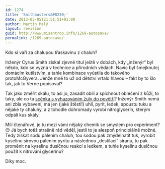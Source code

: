 ```yaml
---
id: 1274
title: 'Smithbusters&#8230;'
date: 2013-05-05T21:51:51+01:00
author: Martin Malý
layout: revision
guid: http://www.misantrop.info/1269-autosave/
permalink: /1269-autosave/
---
```

Kdo si vaří za chalupou třaskavinu z chaluh?

<!--more-->

Inženýr Cyrus Smith získal zjevně titul ještě v dobách, kdy &#8222;inženýr&#8220; byl někdo, kdo se vyzná v technice a přírodních vědách. Navíc byl šmejknutej domácím kutilstvím, a tahle kombinace vyústila do takového protoMcGyvera. Jenže mně to už od dětství vrtalo hlavou &#8211; fakt by to šlo tak, jak to Verne popisoval?

Tak jako změřit skálu, to asi jo, zasadit obilí a spíchnout oblečení z kůží, to taky, ale co ta [scénka s vyhazováním žuly do povětří](http://ld.johanesville.net/verne-38-tajuplny-ostrov?page=18)? Inženýr Smith nemá ani zbla vybavení, má jen (jaké štěstí!) uhlí, pyrit, ledek, spoustu tuku a nějaké ty chaluhy, a z tohodle dohromady vyrobí nitroglycerín, kterým odpálí kus skály.

Milí čtenářové, je tu mezi vámi nějaký chemik se smyslem pro experiment? 😉 Já bych totiž strašně rád věděl, jestli to je alespoň principiálně možné. Tedy získat sodu pálením chaluh, tou sodou pak zmýdelnatit tuk, vyrobit kyselinu sírovou pálením pyritu a následnou &#8222;destilací&#8220; síranu, tu pak proměnit na kyselinu dusičnou reakcí s ledkem, a tuhle kyselinu dusičnou použít k nitrování glycerínu?

Díky moc.<a href="http://www.misantrop.info/smithbusters/verne38-038/" rel="attachment wp-att-1270"><br /> </a>